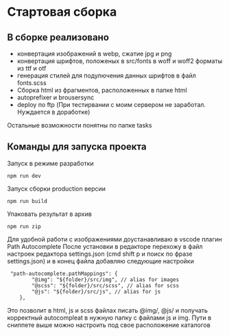 # Стартовая сборка

## В сборке реализовано

* конвертация изображений в webp, сжатие jpg и png
* конвертация шрифтов, положеных в src/fonts в woff и woff2 форматы из ttf и otf
* генерация стилей для подулючения данных шрифтов в файл fonts.scss
* Сборка html из фрагментов, расположенных в папке html
* autoprefixer и brousersync
* deploy по ftp (При тестирвании с моим сервером не заработал. Нуждается в доработке)

Остальные возможности понятны по папке tasks

## Команды для запуска проекта
Запуск в режиме разработки
```
npm run dev
```
Запуск сборки production версии
```
npm run build
```
Упаковать результат в архив
```
npm run zip
```

Для удобной работи с изображениями доустанавливаю в vscode плагин Path Autocomplete
После установки в редакторе перехожу в файл настроек редактора settings.json (cmd shift p и поиск по фразе settings.json) и в конец файла добавляю следующие настройки

```
 "path-autocomplete.pathMappings": {
        "@img": "${folder}/src/img", // alias for images
        "@scss": "${folder}/src/scss", // alias for scss
        "@js": "${folder}/src/js", // alias for js
    },
```

Это позволит в html, js и scss файлах писать @img/, @js/ и получать корректный autocompleat в нужную папку с файлами js и img. Пути в сниппете выше можно настроить под свое расположение каталогов

